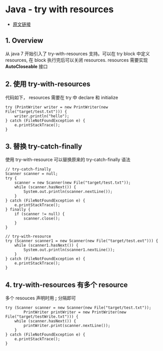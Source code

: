# Java - try with resources
* [原文链接](https://www.baeldung.com/java-try-with-resources)

## 1. Overview
从 java 7 开始引入了 try-with-resources 支持。可以在 try block 中定义 resources, 在 block 执行完后可以关闭 resources. resources 需要实现 **AutoCloseable** 接口

## 2. 使用 try-with-resources
代码如下， resources 需要在 try 中 declare 和 initialize

```
try (PrintWriter writer = new PrintWriter(new File("target/test.txt"))) {
    writer.println("hello");
} catch (FileNotFoundException e) {
    e.printStackTrace();
}
```

## 3. 替换 try-catch-finally
使用 try-with-resource 可以替换原来的 try-catch-finally 语法

```
// try-catch-finally
Scanner scanner = null;
try {
    scanner = new Scanner(new File("target/test.txt"));
    while (scanner.hasNext()) {
        System.out.println(scanner.nextLine());
    }
} catch (FileNotFoundException e) {
    e.printStackTrace();
} finally {
    if (scanner != null) {
        scanner.close();
    }
}
```

```
// try-with-resource
try (Scanner scanner1 = new Scanner(new File("target/test.ext"))) {
    while (scanner1.hasNext()) {
        System.out.println(scanner1.nextLine());
    }
} catch (FileNotFoundException e) {
    e.printStackTrace();
}
```

## 4. try-with-resources 有多个 resource
多个 resouces 声明时用 **;** 分隔即可

```
try (Scanner scanner = new Scanner(new File("target/test.txt"));
        PrintWriter printWriter = new PrintWriter(new File("target/testWrite.txt"))) {
    while (scanner.hasNext()) {
        printWriter.print(scanner.nextLine());
    }
} catch (FileNotFoundException e) {
    e.printStackTrace();
}
```
